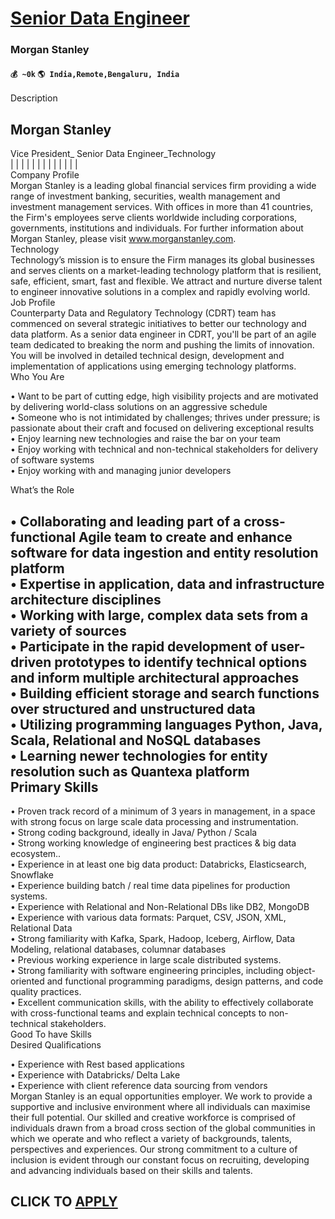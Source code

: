 # [Senior Data Engineer](https://www.remotewlb.com/apply/senior-data-engineer-87624)  
### Morgan Stanley  
#### `💰 ~0k` `🌎 India,Remote,Bengaluru, India`  

Description

Morgan Stanley  
---  
Vice President_ Senior Data Engineer_Technology  
|  |  |  |  |  |  |  |  |  |  |  |  |  
Company Profile  
Morgan Stanley is a leading global financial services firm providing a wide range of investment banking, securities, wealth management and investment management services. With offices in more than 41 countries, the Firm's employees serve clients worldwide including corporations, governments, institutions and individuals. For further information about Morgan Stanley, please visit www.morganstanley.com.  
Technology  
Technology’s mission is to ensure the Firm manages its global businesses and serves clients on a market-leading technology platform that is resilient, safe, efficient, smart, fast and flexible. We attract and nurture diverse talent to engineer innovative solutions in a complex and rapidly evolving world.  
Job Profile  
Counterparty Data and Regulatory Technology (CDRT) team has commenced on several strategic initiatives to better our technology and data platform. As a senior data engineer in CDRT, you'll be part of an agile team dedicated to breaking the norm and pushing the limits of innovation. You will be involved in detailed technical design, development and implementation of applications using emerging technology platforms.  
Who You Are  
  
• Want to be part of cutting edge, high visibility projects and are motivated by delivering world-class solutions on an aggressive schedule  
• Someone who is not intimidated by challenges; thrives under pressure; is passionate about their craft and focused on delivering exceptional results  
• Enjoy learning new technologies and raise the bar on your team  
• Enjoy working with technical and non-technical stakeholders for delivery of software systems  
• Enjoy working with and managing junior developers  
  
What’s the Role  
  
• Collaborating and leading part of a cross-functional Agile team to create and enhance software for data ingestion and entity resolution platform  
• Expertise in application, data and infrastructure architecture disciplines  
• Working with large, complex data sets from a variety of sources  
• Participate in the rapid development of user-driven prototypes to identify technical options and inform multiple architectural approaches  
• Building efficient storage and search functions over structured and unstructured data  
• Utilizing programming languages Python, Java, Scala, Relational and NoSQL databases  
• Learning newer technologies for entity resolution such as Quantexa platform  
Primary Skills  
---  
• Proven track record of a minimum of 3 years in management, in a space with strong focus on large scale data processing and instrumentation.  
• Strong coding background, ideally in Java/ Python / Scala  
• Strong working knowledge of engineering best practices & big data ecosystem..  
• Experience in at least one big data product: Databricks, Elasticsearch, Snowflake  
• Experience building batch / real time data pipelines for production systems.  
• Experience with Relational and Non-Relational DBs like DB2, MongoDB  
• Experience with various data formats: Parquet, CSV, JSON, XML, Relational Data  
• Strong familiarity with Kafka, Spark, Hadoop, Iceberg, Airflow, Data Modeling, relational databases, columnar databases  
• Previous working experience in large scale distributed systems.  
• Strong familiarity with software engineering principles, including object-oriented and functional programming paradigms, design patterns, and code quality practices.  
• Excellent communication skills, with the ability to effectively collaborate with cross-functional teams and explain technical concepts to non-technical stakeholders.  
Good To have Skills  
Desired Qualifications  
  
• Experience with Rest based applications  
• Experience with Databricks/ Delta Lake  
• Experience with client reference data sourcing from vendors  
Morgan Stanley is an equal opportunities employer. We work to provide a supportive and inclusive environment where all individuals can maximise their full potential. Our skilled and creative workforce is comprised of individuals drawn from a broad cross section of the global communities in which we operate and who reflect a variety of backgrounds, talents, perspectives and experiences. Our strong commitment to a culture of inclusion is evident through our constant focus on recruiting, developing and advancing individuals based on their skills and talents.  
  
  
## CLICK TO [APPLY](https://www.remotewlb.com/apply/senior-data-engineer-87624)

